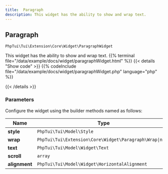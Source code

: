 ```yaml
---
title:  Paragraph 
description: This widget has the ability to show and wrap text.
---
```

##  Paragraph 

`PhpTui\Tui\Extension\Core\Widget\ParagraphWidget`

This widget has the ability to show and wrap text.
{{% terminal file="/data/example/docs/widget/paragraphWidget.html" %}}
{{< details "Show code"  >}}
{{% codeInclude file="/data/example/docs/widget/paragraphWidget.php" language="php" %}}

{{< /details >}}
### Parameters

Configure the widget using the builder methods named as follows:

| Name | Type | Description |
| --- | --- | --- |
| **style** | `PhpTui\Tui\Model\Style` |  |
| **wrap** | `PhpTui\Tui\Extension\Core\Widget\Paragraph\Wrap\|null` |  |
| **text** | `PhpTui\Tui\Model\Widget\Text` |  |
| **scroll** | `array` |  |
| **alignment** | `PhpTui\Tui\Model\Widget\HorizontalAlignment` |  |